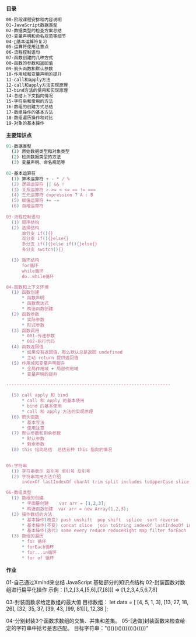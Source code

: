 **目录**

```bash
00-阶段课程安排和内容说明
01-JavaScript数据类型
02-数据类型的检查方案总结
03-变量声明和命名规范等细节
04-基本运算符复习
05-运算符使用注意点
06-流程控制语句
07-函数创建的几种方式
08-函数的参数和返回值
09-箭头函数和默认参数
10-作用域和变量声明的提升
11-call和apply方法
12-call和apply方法实现原理
13-bind方法的使用和实现原理
14-总结上下文指向情况
15-字符串和常用的方法
16-数组的创建方式总结
17-数组操作的基本方法
18-数组遍历操作和对比
19-对象的基本操作
```

**主要知识点**
```javascript
01-数据类型
  (1) 原始数据类型和对象类型
  (2) 检测数据类型的方法
  (3) 变量声明、命名规范等
  
02-基本运算符
  (1) 算术运算符 + - * / %
  (2) 逻辑运算符 || && !
  (3) 关系运算符 > >= < <= == != === 
  (4) 三元运算符 expression ? A : B
  (5) 赋值运算符 += -=
  (6) 自增运算符 
  
03-流程控制语句
  (1) 顺序结构
  (2) 选择结构
      单分支 if(){}
      双分支 if(){}else{}
      多分支 if(){}else if(){}else{}
      多分支 switch(){}

  (3) 循环结构
      for循环
      while循环
      do..while循环

04-函数和上下文环境
  (1) 函数创建
      * 函数声明
      * 函数表达式
      * 构造函数创建
  (2) 函数参数
      * 实际参数  
      * 形式参数
  (3) 函数调用
      * 001-传递参数
      * 002-执行代码
  (4) 函数返回值
      * 如果没有返回值，那么默认总是返回 undefined
      * 主动 return 提供返回值
  (5) 作用域和变量声明提升
      * 全局作用域 + 局部作用域
      * 变量声明的提升

---------------------------------------------------------------

  (5) call apply 和 bind 
      * call 和 apply 的基本使用
      * bind 的基本使用
      * call 和 apply 方法的实现原理
  (6) 箭头函数
      * 基本写法
      * 使用注意
  (7) 默认参数和剩余参数
      * 默认参数
      * 剩余参数
  (8) this 指向总结  总结五种 this 指向的情况

  
05-字符串
  (1) 字符串表示 双引号 单引号 反引号
  (2) 字符串常用方法介绍
      indexOf lastIndexOf charAt trim split includes toUpperCase slice 等

06-数组类型
  (1) 数组的创建
      * 字面量创建    var arr = [1,2,3];
      * 构造函数创建  var arr = new Array(1,2,3);
  (2) 操作数组的方法
      * 基本操作(改变) push unshift  pop shift  splice  sort reverse 
      * 基本操作(不变) concat slice  join toString indexOf lastIndexOf includes
      * 基本操作(迭代) some every reduce reduceRight map filter forEach
  (3) 数组的遍历
      * for 循环
      * forEach循环
      * for...in循环
      * for of 循环
```

**作业**

01-自己通过Xmind来总结 JavaScript 基础部分的知识点结构
02-封装函数对数组进行扁平化操作
    示例：[1,2,[3,4,[5,6],[7,[8]]] => [1,2,3,4,5,6,7,8]

03-封装函数求给定数组的最大值
    目标数组：
    let data = [
            [4, 5, 1, 3],
            [13, 27, 18, 26],
            [32, 35, 37, [39, 43, [99, 81]]],
            12,38
    ];

04-分别封装3个函数求数组的交集、并集和差集。
05-[选做]封装函数来检查给定的字符串中括号是否匹配。
    目标字符串："()()()()((()))()())))"
